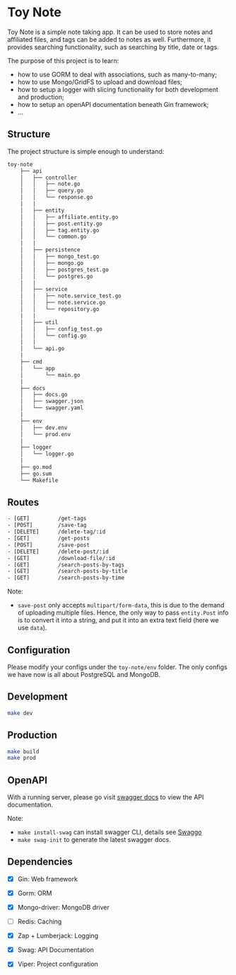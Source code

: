 # Toy Note

Toy Note is a simple note taking app. It can be used to store notes and affiliated files, and tags can be added to notes as well. Furthermore, it provides searching functionality, such as searching by title, date or tags.

The purpose of this project is to learn:

- how to use GORM to deal with associations, such as many-to-many;
- how to use Mongo/GridFS to upload and download files;
- how to setup a logger with slicing functionality for both development and production;
- how to setup an openAPI documentation beneath Gin framework;
- ...

## Structure

The project structure is simple enough to understand:

```txt
toy-note
    ├── api
    │   ├── controller
    │   │   ├── note.go
    │   │   ├── query.go
    │   │   └── response.go
    |   |
    │   ├── entity
    │   │   ├── affiliate.entity.go
    │   │   ├── post.entity.go
    │   │   ├── tag.entity.go
    │   │   └── common.go
    |   |
    │   ├── persistence
    │   │   ├── mongo_test.go
    │   │   ├── mongo.go
    │   │   ├── postgres_test.go
    │   │   └── postgres.go
    |   |
    │   ├── service
    │   │   ├── note.service_test.go
    │   │   ├── note.service.go
    │   │   └── repository.go
    |   |
    │   ├── util
    │   │   ├── config_test.go
    │   │   └── config.go
    |   |
    │   └── api.go
    |
    ├── cmd
    │   └── app
    │       └── main.go
    |
    ├── docs
    │   ├── docs.go
    │   ├── swagger.json
    │   └── swagger.yaml
    |
    ├── env
    │   ├── dev.env
    │   └── prod.env
    |
    ├── logger
    │   └── logger.go
    |
    ├── go.mod
    ├── go.sum
    └── Makefile
```

## Routes

```txt
- [GET]         /get-tags
- [POST]        /save-tag
- [DELETE]      /delete-tag/:id
- [GET]         /get-posts
- [POST]        /save-post
- [DELETE]      /delete-post/:id
- [GET]         /download-file/:id
- [GET]         /search-posts-by-tags
- [GET]         /search-posts-by-title
- [GET]         /search-posts-by-time
```

Note:

- `save-post` only accepts `multipart/form-data`, this is due to the demand of uploading multiple files. Hence, the only way to pass `entity.Post` info is to convert it into a string, and put it into an extra text field (here we use `data`).

## Configuration

Please modify your configs under the `toy-note/env` folder. The only configs we have now is all about PostgreSQL and MongoDB.

## Development

```bash
make dev
```

## Production

```bash
make build
make prod
```

## OpenAPI

With a running server, please go visit [swagger docs](http://localhost:8080/docs/index.html) to view the API documentation.

Note:

- `make install-swag` can install swagger CLI, details see [Swaggo](github.com/swaggo/swag)
- `make swag-init` to generate the latest swagger docs.

## Dependencies

- [x] Gin: Web framework

- [x] Gorm: ORM

- [x] Mongo-driver: MongoDB driver

- [ ] Redis: Caching

- [x] Zap + Lumberjack: Logging

- [x] Swag: API Documentation

- [x] Viper: Project configuration
